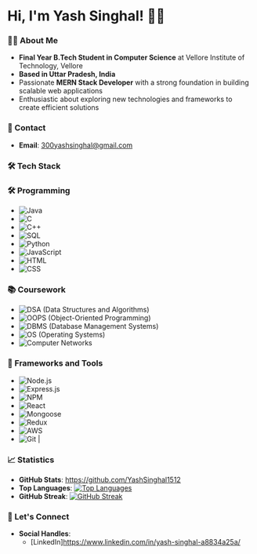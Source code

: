 

<!--
**YashSinghal1512/YashSinghal1512** is a ✨ _special_ ✨ repository because its `README.md` (this file) appears on your GitHub profile.

Here are some ideas to get you started:

- 🔭 I’m currently working on ...
- 🌱 I’m currently learning ...
- 👯 I’m looking to collaborate on ...
- 🤔 I’m looking for help with ...
- 💬 Ask me about ...
- 📫 How to reach me: ...
- 😄 Pronouns: ...
- ⚡ Fun fact: ...
-->
# Hi, I'm Yash Singhal! 🙋‍♂️

### 👨‍🎓 About Me
- **Final Year B.Tech Student in Computer Science** at Vellore Institute of Technology, Vellore
- **Based in Uttar Pradesh, India**
- Passionate **MERN Stack Developer** with a strong foundation in building scalable web applications
- Enthusiastic about exploring new technologies and frameworks to create efficient solutions

### 📧 Contact
- **Email**: 300yashsinghal@gmail.com

### 🛠️ Tech Stack

### 🛠️ Programming

- ![Java](https://img.shields.io/badge/-Java-red?logo=java&logoColor=white) 
- ![C](https://img.shields.io/badge/-C-A8B9CC?logo=c&logoColor=white)
- ![C++](https://img.shields.io/badge/-C++-00599C?logo=c%2B%2B&logoColor=white)
- ![SQL](https://img.shields.io/badge/-SQL-003B57?logo=database&logoColor=white)
- ![Python](https://img.shields.io/badge/-Python-blue?logo=python&logoColor=white)
- ![JavaScript](https://img.shields.io/badge/-JavaScript-yellow?logo=javascript&logoColor=white)
- ![HTML](https://img.shields.io/badge/-HTML-E34F26?logo=html5&logoColor=white)
- ![CSS](https://img.shields.io/badge/-CSS-1572B6?logo=css3&logoColor=white)

### 📚 Coursework

- ![DSA](https://img.shields.io/badge/-DSA-000000?logo=python&logoColor=white) (Data Structures and Algorithms)
- ![OOPS](https://img.shields.io/badge/-OOPS-000000?logo=python&logoColor=white) (Object-Oriented Programming)
- ![DBMS](https://img.shields.io/badge/-DBMS-000000?logo=python&logoColor=white) (Database Management Systems)
- ![OS](https://img.shields.io/badge/-OS-000000?logo=python&logoColor=white) (Operating Systems)
- ![Computer Networks](https://img.shields.io/badge/-Computer%20Networks-000000?logo=python&logoColor=white)

### 🔧 Frameworks and Tools

- ![Node.js](https://img.shields.io/badge/-Node.js-green?logo=node.js&logoColor=white)
- ![Express.js](https://img.shields.io/badge/-Express.js-000000?logo=express&logoColor=white)
- ![NPM](https://img.shields.io/badge/-NPM-red?logo=npm&logoColor=white)
- ![React](https://img.shields.io/badge/-React-61DAFB?logo=react&logoColor=black)
- ![Mongoose](https://img.shields.io/badge/-Mongoose-880000?logo=mongoose&logoColor=white)
- ![Redux](https://img.shields.io/badge/-Redux-764ABC?logo=redux&logoColor=white)
- ![AWS](https://img.shields.io/badge/-AWS-232F3E?logo=amazon-aws&logoColor=white)
- ![Git](https://img.shields.io/badge/-Git-F05032?logo=git&logoColor=white)
                        |




### 📈 Statistics
- **GitHub Stats**: https://github.com/YashSinghal1512
- **Top Languages**: [![Top Languages](https://github-readme-stats.vercel.app/api/top-langs/?username=your-username&layout=compact&theme=radical)](https://github.com/your-username)
- **GitHub Streak**: [![GitHub Streak](https://streak-stats.demolab.com/?user=your-username&theme=radical)](https://github.com/your-username)

### 🤝 Let's Connect
- **Social Handles**:
  - [LinkedIn]https://www.linkedin.com/in/yash-singhal-a8834a25a/


